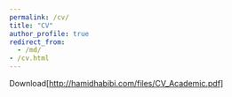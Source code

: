 ```yaml
---
permalink: /cv/
title: "CV"
author_profile: true
redirect_from: 
  - /md/
- /cv.html
---
```

Download[http://hamidhabibi.com/files/CV_Academic.pdf]
